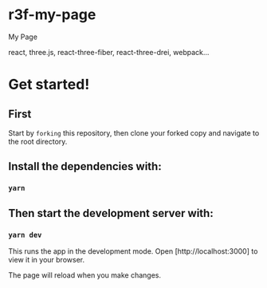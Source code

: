 # r3f-my-page
My Page

react, three.js, react-three-fiber, react-three-drei, webpack...

# Get started!

## First

Start by `forking` this repository, then clone your forked copy and navigate to the root directory.

## Install the dependencies with: 

### `yarn`

## Then start the development server with:

### `yarn dev`

This runs the app in the development mode.
Open [http://localhost:3000] to view it in your browser.

The page will reload when you make changes.